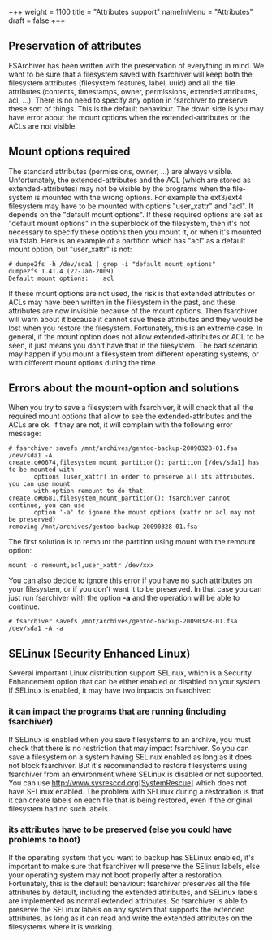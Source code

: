 +++
weight = 1100
title = "Attributes support"
nameInMenu = "Attributes"
draft = false
+++

## Preservation of attributes
FSArchiver has been written with the preservation of everything in mind. We want
to be sure that a filesystem saved with fsarchiver will keep both the filesystem
attributes (filesystem features, label, uuid) and all the file attributes
(contents, timestamps, owner, permissions, extended attributes, acl, ...). There
is no need to specify any option in fsarchiver to preserve these sort of things.
This is the default behaviour. The down side is you may have error about the
mount options when the extended-attributes or the ACLs are not visible.

## Mount options required
The standard attributes (permissions, owner, ...) are always visible.
Unfortunately, the extended-attributes and the ACL (which are stored as
extended-attributes) may not be visible by the programs when the file-system is
mounted with the wrong options. For example the ext3/ext4 filesystem may have
to be mounted with options "user_xattr" and "acl". It depends on the "default
mount options". If these required options are set as "default mount options"
in the superblock of the filesystem, then it's not necessary to specify these
options then you mount it, or when it's mounted via fstab. Here is an example
of a partition which has "acl" as a default mount option, but "user_xattr" is
not:
```
# dumpe2fs -h /dev/sda1 | grep -i "default mount options"
dumpe2fs 1.41.4 (27-Jan-2009)
Default mount options:    acl
```

If these mount options are not used, the risk is that extended attributes or
ACLs may have been written in the filesystem in the past, and these attributes
are now invisible because of the mount options. Then fsarchiver will warn about
it because it cannot save these attributes and they would be lost when you
restore the filesystem. Fortunately, this is an extreme case. In general, if the
mount option does not allow extended-attributes or ACL to be seen, it just means
you don't have that in the filesystem. The bad scenario may happen if you mount
a filesystem from different operating systems, or with different mount options
during the time.

## Errors about the mount-option and solutions
When you try to save a filesystem with fsarchiver, it will check that all the
required mount options that allow to see the extended-attributes and the ACLs
are ok. If they are not, it will complain with the following error message:
```
# fsarchiver savefs /mnt/archives/gentoo-backup-20090328-01.fsa /dev/sda1 -A
create.c#0674,filesystem_mount_partition(): partition [/dev/sda1] has to be mounted with 
       options [user_xattr] in order to preserve all its attributes. you can use mount 
       with option remount to do that.
create.c#0681,filesystem_mount_partition(): fsarchiver cannot continue, you can use 
       option '-a' to ignore the mount options (xattr or acl may not be preserved)
removing /mnt/archives/gentoo-backup-20090328-01.fsa
```

The first solution is to remount the partition using mount with the remount option:
```
mount -o remount,acl,user_xattr /dev/xxx
```
You can also decide to ignore this error if you have no such attributes on your
filesystem, or if you don't want it to be preserved. In that case you can just
run fsarchiver with the option **-a** and the operation will be able
to continue.
```
# fsarchiver savefs /mnt/archives/gentoo-backup-20090328-01.fsa /dev/sda1 -A -a
```

## SELinux (Security Enhanced Linux)
Several important Linux distribution support SELinux, which is a Security
Enhancement option that can be either enabled or disabled on your system. If
SELinux is enabled, it may have two impacts on fsarchiver:

### it can impact the programs that are running (including fsarchiver)
If SELinux is enabled when you save filesystems to an archive, you must check
that there is no restriction that may impact fsarchiver. So you can save a
filesystem on a system having SELinux enabled as long as it does not block
fsarchiver. But it's recommended to restore filesystems using fsarchiver from
an environment where SELinux is disabled or not supported. You can use
http://www.sysresccd.org[SystemRescue] which does not have SELinux enabled.
The problem with SELinux during a restoration is that it can create labels on
each file that is being restored, even if the original filesystem had no such
labels.

### its attributes have to be preserved (else you could have problems to boot)
If the operating system that you want to backup has SELinux enabled, it's
important to make sure that fsarchiver will preserve the SElinux labels, else
your operating system may not boot properly after a restoration. Fortunately,
this is the default behaviour: fsarchiver preserves all the file attributes by
default, including the extended attributes, and SELinux labels are implemented
as normal extended attributes. So fsarchiver is able to preserve the SELinux
labels on any system that supports the extended attributes, as long as it can
read and write the extended attributes on the filesystems where it is working.
